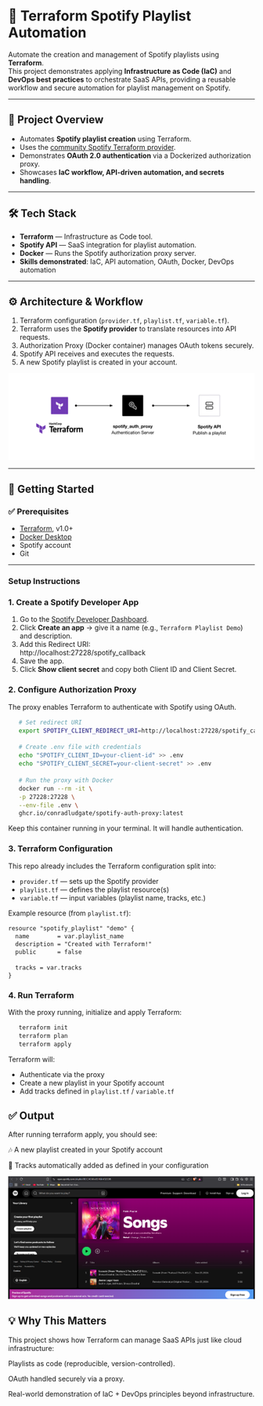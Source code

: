 # 🎵 Terraform Spotify Playlist Automation  

Automate the creation and management of Spotify playlists using **Terraform**.  
This project demonstrates applying **Infrastructure as Code (IaC)** and **DevOps best practices** to orchestrate SaaS APIs, providing a reusable workflow and secure automation for playlist management on Spotify.  

---

## 📌 Project Overview
- Automates **Spotify playlist creation** using Terraform.  
- Uses the [community Spotify Terraform provider](https://registry.terraform.io/providers/conradludgate/spotify/latest).  
- Demonstrates **OAuth 2.0 authentication** via a Dockerized authorization proxy.  
- Showcases **IaC workflow, API-driven automation, and secrets handling**.  

---

## 🛠 Tech Stack
- **Terraform** — Infrastructure as Code tool.  
- **Spotify API** — SaaS integration for playlist automation.  
- **Docker** — Runs the Spotify authorization proxy server.  
- **Skills demonstrated**: IaC, API automation, OAuth, Docker, DevOps automation  

---

## ⚙️ Architecture & Workflow

1. Terraform configuration (`provider.tf`, `playlist.tf`, `variable.tf`). 
2. Terraform uses the **Spotify provider** to translate resources into API requests.  
3. Authorization Proxy (Docker container) manages OAuth tokens securely.  
4. Spotify API receives and executes the requests.  
5. A new Spotify playlist is created in your account.  

![architecture-diagram](images/architecture-diagram.png)  

---

## 🚀 Getting Started  

### ✅ Prerequisites
- [Terraform](https://www.terraform.io/downloads.html), v1.0+  
- [Docker Desktop](https://docs.docker.com/get-docker/)  
- Spotify account  
- Git  

---
### Setup Instructions
### 1. Create a Spotify Developer App
1. Go to the [Spotify Developer Dashboard](https://developer.spotify.com/dashboard).  
2. Click **Create an app** → give it a name (e.g., `Terraform Playlist Demo`) and description.  
3. Add this Redirect URI:  
   http://localhost:27228/spotify_callback
4. Save the app.
5. Click **Show client secret** and copy both Client ID and Client Secret.

### 2. Configure Authorization Proxy
The proxy enables Terraform to authenticate with Spotify using OAuth.  

```bash
   # Set redirect URI
   export SPOTIFY_CLIENT_REDIRECT_URI=http://localhost:27228/spotify_callback

   # Create .env file with credentials
   echo "SPOTIFY_CLIENT_ID=your-client-id" >> .env
   echo "SPOTIFY_CLIENT_SECRET=your-client-secret" >> .env

   # Run the proxy with Docker
   docker run --rm -it \
   -p 27228:27228 \
   --env-file .env \
   ghcr.io/conradludgate/spotify-auth-proxy:latest
```
Keep this container running in your terminal. It will handle authentication.

### 3. Terraform Configuration

This repo already includes the Terraform configuration split into:

- `provider.tf` — sets up the Spotify provider
- `playlist.tf` — defines the playlist resource(s)
- `variable.tf` — input variables (playlist name, tracks, etc.)

Example resource (from `playlist.tf`):

```hcl
resource "spotify_playlist" "demo" {
  name        = var.playlist_name
  description = "Created with Terraform!"
  public      = false

  tracks = var.tracks
}
```

### 4. Run Terraform

With the proxy running, initialize and apply Terraform:
```bash
   terraform init
   terraform plan
   terraform apply
 ```
Terraform will:

- Authenticate via the proxy  
- Create a new playlist in your Spotify account  
- Add tracks defined in `playlist.tf` / `variable.tf`

## ✅ Output

After running terraform apply, you should see:

🎶 A new playlist created in your Spotify account

🎵 Tracks automatically added as defined in your configuration

![output](images/output.png)

## 💡 Why This Matters

This project shows how Terraform can manage SaaS APIs just like cloud infrastructure:

Playlists as code (reproducible, version-controlled).

OAuth handled securely via a proxy.

Real-world demonstration of IaC + DevOps principles beyond infrastructure.
